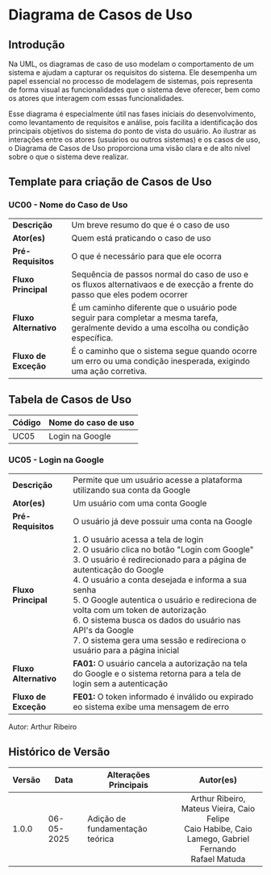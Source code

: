 # Diagrama de Casos de Uso

## Introdução

Na UML, os diagramas de caso de uso modelam o comportamento de um sistema e ajudam a capturar os requisitos do sistema. Ele desempenha um papel essencial no processo de modelagem de sistemas, pois representa de forma visual as funcionalidades que o sistema deve oferecer, bem como os atores que interagem com essas funcionalidades.

Esse diagrama é especialmente útil nas fases iniciais do desenvolvimento, como levantamento de requisitos e análise, pois facilita a identificação dos principais objetivos do sistema do ponto de vista do usuário. Ao ilustrar as interações entre os atores (usuários ou outros sistemas) e os casos de uso, o Diagrama de Casos de Uso proporciona uma visão clara e de alto nível sobre o que o sistema deve realizar.

## Template para criação de Casos de Uso

### UC00 - Nome do Caso de Uso
|  |  |
|--------------------|-----------------------------------------------|
| **Descrição**      | Um breve resumo do que é o caso de uso |
| **Ator(es)**       | Quem está praticando o caso de uso                        |
| **Pré-Requisitos** | O que é necessário para que ele ocorra |
| **Fluxo Principal** | Sequência de passos normal do caso de uso e os fluxos alternativaos e de execção a frente do passo que eles podem ocorrer |
| **Fluxo Alternativo** | É um caminho diferente que o usuário pode seguir para completar a mesma tarefa, geralmente devido a uma escolha ou condição específica. |
| **Fluxo de Exceção** | É o caminho que o sistema segue quando ocorre um erro ou uma condição inesperada, exigindo uma ação corretiva. |

## Tabela de Casos de Uso

| Código | Nome do caso de uso |
|--------|---------------------|
|  UC05  |    Login na Google  |

### UC05 - Login na Google
|  |  |
|--------------------|-----------------------------------------------|
| **Descrição**      | Permite que um usuário acesse a plataforma utilizando sua conta da Google |
| **Ator(es)**       | Um usuário com uma conta Google        |
| **Pré-Requisitos** | O usuário já deve possuir uma conta na Google |
| **Fluxo Principal** | 1. O usuário acessa a tela de login<br> 2. O usuário clica no botão "Login com Google"<br> 3. O usuário é redirecionado para a página de autenticação do Google<br> 4. O usuário a conta desejada e informa a sua senha<br> 5. O Google autentica o usuário e redireciona de volta com um token de autorização<br> 6. O sistema busca os dados do usuário nas API's da Google<br> 7. O sistema gera uma sessão e redireciona o usuário para a página inicial   |
| **Fluxo Alternativo** | **FA01:** O usuário cancela a autorização na tela do Google e o sistema retorna para a tela de login sem a autenticação |
| **Fluxo de Exceção** | **FE01:** O token informado é inválido ou expirado eo sistema exibe uma mensagem de erro |

Autor: Arthur Ribeiro

## Histórico de Versão
| Versão | Data       | Alterações Principais                             | Autor(es)        |
|--------|------------|---------------------------------------------------|:----------------:|
| 1.0.0  | 06-05-2025 | Adição de fundamentação teórica                | Arthur Ribeiro, Mateus Vieira, Caio Felipe <br> Caio Habibe, Caio Lamego, Gabriel Fernando <br> Rafael Matuda   |
